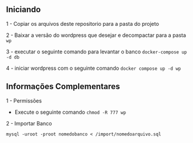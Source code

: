 ## Iniciando
1 - Copiar os arquivos deste repositorio para a pasta do projeto

2 - Baixar a versão do wordpress que desejar e decompactar para a pasta `wp`

3 - executar o seguinte comando para levantar o banco `docker-compose up -d db`

4 - iniciar wordpress com o seguinte comando `docker compose up -d wp`

## Informações Complementares
1 - Permissões
- Execute o seguinte comando `chmod -R 777 wp`

2 - Importar Banco  
```
mysql -uroot -proot nomedobanco < /import/nomedoarquivo.sql
```
